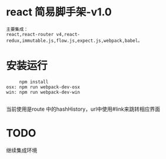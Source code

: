 # react 简易脚手架-v1.0

    主要集成：
    react,react-router v4,react-redux,immutable.js,flow.js,expect.js,webpack,babel。
    

# 安装运行

```
     npm install
osx: npm run webpack-dev-osx
win: npm run webpack-dev-win
    
```
当前使用是route 中的hashHistory，url中使用#link来跳转相应界面

# TODO

继续集成环境










    




